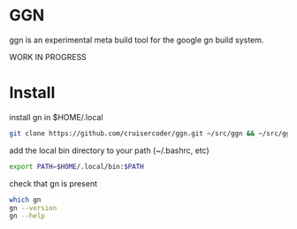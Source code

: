 # GGN

ggn is an experimental meta build tool for the google gn build system.

WORK IN PROGRESS

# Install

install gn in $HOME/.local

```bash
git clone https://github.com/cruisercoder/ggn.git ~/src/ggn && ~/src/ggn/install
```

add the local bin directory to your path (~/.bashrc, etc)

```bash
export PATH=$HOME/.local/bin:$PATH
```

check that gn is present

```bash
which gn
gn --version
gn --help
```

